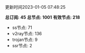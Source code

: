 更新时间2023-01-05 07:48:25

**总订阅: 45**
**总节点: 1001**
**有效节点: 218**
- ss节点: 71
- v2ray节点: 136
- trojan节点: 9
- ssr节点: 2
